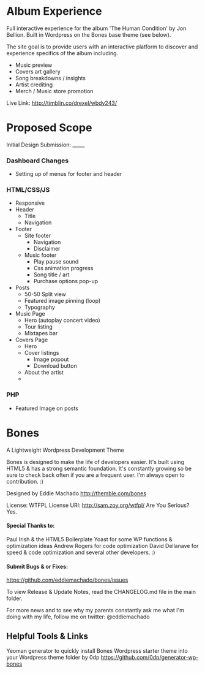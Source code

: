 # Album Experience
Full interactive experience for the album 'The Human Condition' by Jon Bellion.
Built in Wordpress on the Bones base theme (see below).

The site goal is to provide users with an interactive platform to
discover and experience specifics of the album including.
- Music preview
- Covers art gallery
- Song breakdowns / insights
- Artist crediting
- Merch / Music store promotion

Live Link: http://timblin.co/drexel/wbdv243/

# Proposed Scope

Initial Design Submission: _____

### Dashboard Changes
- Setting up of menus for footer and header

### HTML/CSS/JS
- Responsive
- Header
  - Title
  - Navigation
- Footer
  - Site footer
    - Navigation
    - Disclaimer
  - Music footer
    - Play pause sound
    - Css animation progress
    - Song title / art
    - Purchase options pop-up
- Posts
  - 50-50 Split view
  - Featured image pinning (loop)
  - Typography
- Music Page
  - Hero (autoplay concert video)
  - Tour listing
  - Mixtapes bar
- Covers Page
  - Hero
  - Cover listings
    - Image popout
    - Download button
  - About the artist
  - 
  
### PHP
- Featured Image on posts


# Bones
A Lightweight Wordpress Development Theme

Bones is designed to make the life of developers easier. It's built
using HTML5 & has a strong semantic foundation.
It's constantly growing so be sure to check back often if you are a
frequent user. I'm always open to contribution. :)

Designed by Eddie Machado
http://themble.com/bones

License: WTFPL
License URI: http://sam.zoy.org/wtfpl/
Are You Serious? Yes.

#### Special Thanks to:
Paul Irish & the HTML5 Boilerplate
Yoast for some WP functions & optimization ideas
Andrew Rogers for code optimization
David Dellanave for speed & code optimization
and several other developers. :)

#### Submit Bugs & or Fixes:
https://github.com/eddiemachado/bones/issues

To view Release & Update Notes, read the CHANGELOG.md file in the main folder.

For more news and to see why my parents constantly ask me what I'm
doing with my life, follow me on twitter: @eddiemachado

## Helpful Tools & Links

Yeoman generator to quickly install Bones Wordpress starter theme into your Wordpress theme folder
by 0dp
https://github.com/0dp/generator-wp-bones


